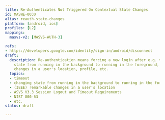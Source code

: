 ```yaml
---
title: Re-Authenticates Not Triggered On Contextual State Changes
id: MASWE-0030
alias: reauth-state-changes
platform: [android, ios]
profiles: [L2]
mappings:
  masvs-v2: [MASVS-AUTH-3]

refs:
- https://developers.google.com/identity/sign-in/android/disconnect
draft:
  description: Re-authentication means forcing a new login after e.g. timeout, changing
    state from running in the background to running in the foreground, remarkable
    changes in a user's location, profile, etc.
  topics:
  - timeout
  - changing state from running in the background to running in the foreground
  - (IEEE) remarkable changes in a user's location
  - ASVS V3.3 Session Logout and Timeout Requirements
  - NIST 800-63
  - etc.
status: draft

---
```


